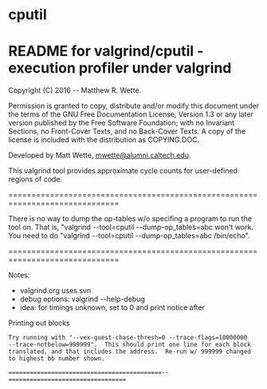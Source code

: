 # cputil

# README for valgrind/cputil - execution profiler under valgrind

Copyright (C) 2016 -- Matthew R. Wette.

Permission is granted to copy, distribute and/or modify this document
under the terms of the GNU Free Documentation License, Version 1.3 or
any later version published by the Free Software Foundation; with no
Invariant Sections, no Front-Cover Texts, and no Back-Cover Texts.  A
copy of the license is included with the distribution as COPYING.DOC.


Developed by Matt Wette, mwette@alumni.caltech.edu.

This valgrind tool provides approximate cycle counts for user-defined
regions of code.

==============================================================================

There is no way to dump the op-tables w/o specifing a program to run the
tool on.  That is, "valgrind --tool=cputil --dump-op_tables=abc won't work.
You need to do "valgrind --tool=cputil --dump-op_tables=abc /bin/echo".

==============================================================================

Notes:
* valgrind.org uses svn
* debug options: valgrind --help-debug
* idea: for timings unknown, set to 0 and print notice after

Printing out blocks
~~~~~~~~~~~~~~~~~~~
Try running with "--vex-guest-chase-thresh=0 --trace-flags=10000000
--trace-notbelow=999999".  This should print one line for each block
translated, and that includes the address.  Re-run w/ 999999 changed 
to highest bb number shown.

===========================================--=================================
